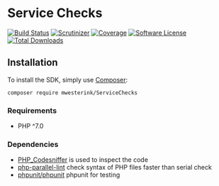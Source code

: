 # Service Checks

[![Build Status][badge-build]][build]
[![Scrutinizer][badge-quality]][quality]
[![Coverage][badge-coverage]][quality]
[![Software License][badge-license]][license]
[![Total Downloads][badge-downloads]][downloads]





## Installation
To install the SDK, simply use [Composer](https://getcomposer.org/):

```composer require mwesterink/ServiceChecks```

### Requirements
 - PHP ^7.0

 
### Dependencies
  - [PHP_Codesniffer](https://github.com/squizlabs/php_codesniffer) is used to inspect the code
  - [php-parallel-lint](https://github.com/jakub-onderka/php-parallel-lint) check syntax of PHP files faster than serial check
  - [phpunit/phpunit](https://github.com/sphpunit/phpunit) phpunit for testing


[badge-build]: https://img.shields.io/travis/mwesterink/servicechecks.svg?style=flat-square
[badge-quality]: https://img.shields.io/scrutinizer/g/mwesterink/servicechecks.svg?style=flat-square
[badge-coverage]: https://img.shields.io/scrutinizer/coverage/g/mwesterink/servicechecks.svg?style=flat-square
[badge-license]: https://img.shields.io/badge/license-MIT-brightgreen.svg?style=flat-square
[badge-downloads]: https://img.shields.io/packagist/dt/mwesterink/servicechecks.svg?style=flat-square

[license]: https://github.com/mwesterink/servicechecks/blob/master/LICENSE
[build]: https://travis-ci.org/mwesterink/servicechecks
[quality]: https://scrutinizer-ci.com/g/mwesterink/servicechecks/
[downloads]: https://packagist.org/packages/mwesterink/servicechecks